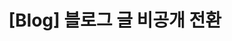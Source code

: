 ---
title: '[Blog] 블로그 글 비공개 전환'
excerpt: 블로그에 올린 글 비공개로 전환하기 
categories: 
    - Blog

tag:
    - Blog
    - Git Page

last_modified_at: 2020-02-5T15:00:00+09:00
toc: true
---